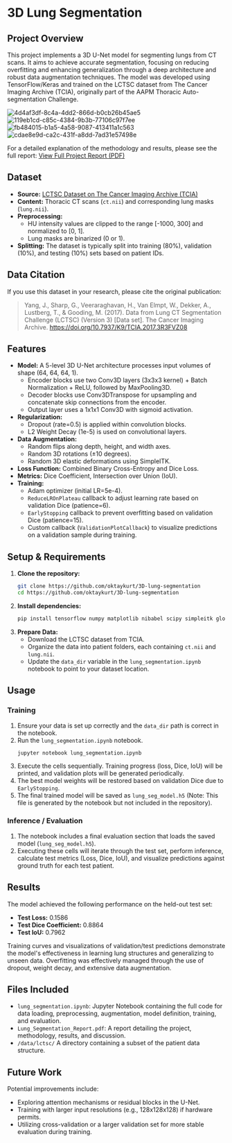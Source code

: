 # 3D Lung Segmentation

## Project Overview

This project implements a 3D U-Net model for segmenting lungs from CT scans. It aims to achieve accurate segmentation, focusing on reducing overfitting and enhancing generalization through a deep architecture and robust data augmentation techniques. The model was developed using TensorFlow/Keras and trained on the LCTSC dataset from The Cancer Imaging Archive (TCIA), originally part of the AAPM Thoracic Auto-segmentation Challenge.

![4d4af3df-8c4a-4dd2-866d-b0cb26b45ae5](https://github.com/user-attachments/assets/af353581-d1a3-49fb-8619-ab4fedafcb53)
![119eb1cd-c85c-4384-9b3b-77106c97f7ee](https://github.com/user-attachments/assets/0fec19e8-9bf9-4511-b301-5bd5821e60b2)
![fb484015-b1a5-4a58-9087-413411a1c563](https://github.com/user-attachments/assets/6c7fc4c0-6040-44bb-8b5a-3fd953a893ef)
![cdae8e9d-ca2c-431f-a8dd-7ad31e57498e](https://github.com/user-attachments/assets/bac931aa-f9df-48b0-aed6-7e8285a33ad7)

For a detailed explanation of the methodology and results, please see the full report:
[View Full Project Report (PDF)](https://github.com/oktaykurt/3D-lung-segmentation/blob/main/Lung_Segmentation_Report.pdf)

## Dataset

* **Source:** [LCTSC Dataset on The Cancer Imaging Archive (TCIA)](https://www.cancerimagingarchive.net/collection/lctsc/)
* **Content:** Thoracic CT scans (`ct.nii`) and corresponding lung masks (`lung.nii`).
* **Preprocessing:**
    * HU intensity values are clipped to the range [-1000, 300] and normalized to [0, 1].
    * Lung masks are binarized (0 or 1).
* **Splitting:** The dataset is typically split into training (80%), validation (10%), and testing (10%) sets based on patient IDs.

## Data Citation

If you use this dataset in your research, please cite the original publication:

> Yang, J., Sharp, G., Veeraraghavan, H., Van Elmpt, W., Dekker, A., Lustberg, T., & Gooding, M. (2017). Data from Lung CT Segmentation Challenge (LCTSC) (Version 3) \[Data set]. The Cancer Imaging Archive. https://doi.org/10.7937/K9/TCIA.2017.3R3FVZ08

## Features

* **Model:** A 5-level 3D U-Net architecture processes input volumes of shape (64, 64, 64, 1).
    * Encoder blocks use two Conv3D layers (3x3x3 kernel) + Batch Normalization + ReLU, followed by MaxPooling3D.
    * Decoder blocks use Conv3DTranspose for upsampling and concatenate skip connections from the encoder.
    * Output layer uses a 1x1x1 Conv3D with sigmoid activation.
* **Regularization:**
    * Dropout (rate=0.5) is applied within convolution blocks.
    * L2 Weight Decay (1e-5) is used on convolutional layers.
* **Data Augmentation:**
    * Random flips along depth, height, and width axes.
    * Random 3D rotations (±10 degrees).
    * Random 3D elastic deformations using SimpleITK.
* **Loss Function:** Combined Binary Cross-Entropy and Dice Loss.
* **Metrics:** Dice Coefficient, Intersection over Union (IoU).
* **Training:**
    * Adam optimizer (initial LR=5e-4).
    * `ReduceLROnPlateau` callback to adjust learning rate based on validation Dice (patience=6).
    * `EarlyStopping` callback to prevent overfitting based on validation Dice (patience=15).
    * Custom callback (`ValidationPlotCallback`) to visualize predictions on a validation sample during training.

## Setup & Requirements

1.  **Clone the repository:**
    ```bash
    git clone https://github.com/oktaykurt/3D-lung-segmentation
    cd https://github.com/oktaykurt/3D-lung-segmentation
    ```
2.  **Install dependencies:**
    ```bash
    pip install tensorflow numpy matplotlib nibabel scipy simpleitk glob2 # Add other specific versions if needed
    ```
3.  **Prepare Data:**
    * Download the LCTSC dataset from TCIA.
    * Organize the data into patient folders, each containing `ct.nii` and `lung.nii`.
    * Update the `data_dir` variable in the `lung_segmentation.ipynb` notebook to point to your dataset location.

## Usage

### Training

1.  Ensure your data is set up correctly and the `data_dir` path is correct in the notebook.
2.  Run the `lung_segmentation.ipynb` notebook.
    ```bash
    jupyter notebook lung_segmentation.ipynb
    ```
3.  Execute the cells sequentially. Training progress (loss, Dice, IoU) will be printed, and validation plots will be generated periodically.
4.  The best model weights will be restored based on validation Dice due to `EarlyStopping`.
5.  The final trained model will be saved as `lung_seg_model.h5` (Note: This file is generated by the notebook but not included in the repository).

### Inference / Evaluation

1.  The notebook includes a final evaluation section that loads the saved model (`lung_seg_model.h5`).
2.  Executing these cells will iterate through the test set, perform inference, calculate test metrics (Loss, Dice, IoU), and visualize predictions against ground truth for each test patient.

## Results

The model achieved the following performance on the held-out test set:

* **Test Loss:** 0.1586
* **Test Dice Coefficient:** 0.8864
* **Test IoU:** 0.7962

Training curves and visualizations of validation/test predictions demonstrate the model's effectiveness in learning lung structures and generalizing to unseen data. Overfitting was effectively managed through the use of dropout, weight decay, and extensive data augmentation.

## Files Included

* `lung_segmentation.ipynb`: Jupyter Notebook containing the full code for data loading, preprocessing, augmentation, model definition, training, and evaluation.
* `Lung_Segmentation_Report.pdf`: A report detailing the project, methodology, results, and discussion.
* `/data/lctsc/` A directory containing a subset of the patient data structure.

## Future Work

Potential improvements include:

* Exploring attention mechanisms or residual blocks in the U-Net.
* Training with larger input resolutions (e.g., 128x128x128) if hardware permits.
* Utilizing cross-validation or a larger validation set for more stable evaluation during training.
